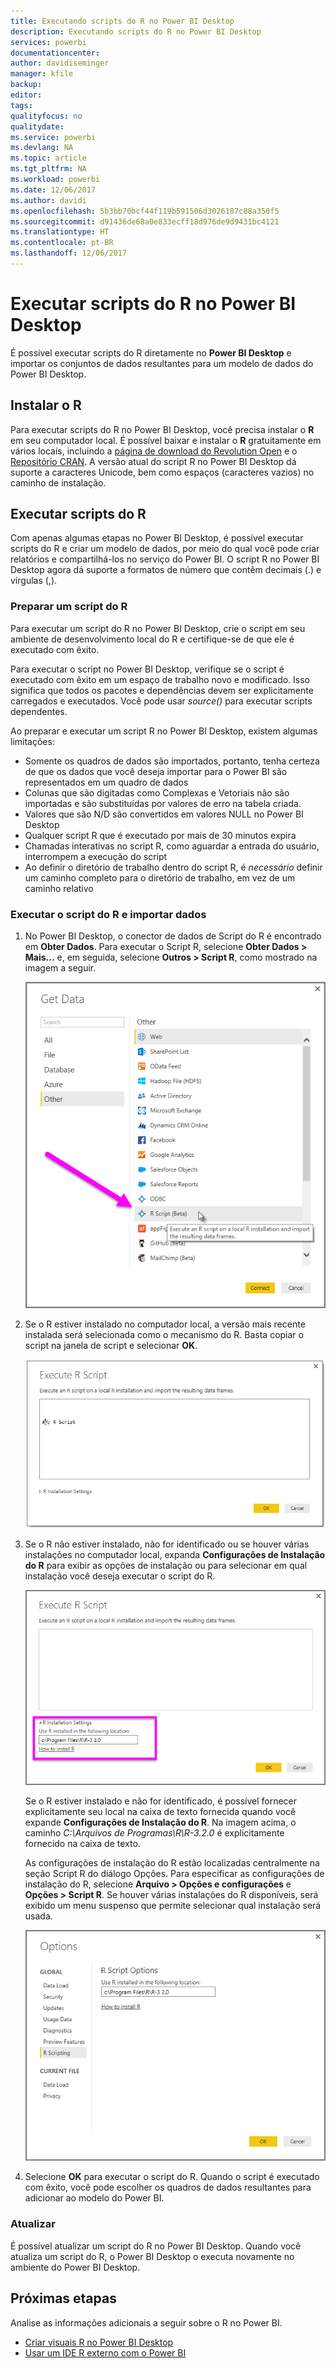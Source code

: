 ```yaml
---
title: Executando scripts do R no Power BI Desktop
description: Executando scripts do R no Power BI Desktop
services: powerbi
documentationcenter: 
author: davidiseminger
manager: kfile
backup: 
editor: 
tags: 
qualityfocus: no
qualitydate: 
ms.service: powerbi
ms.devlang: NA
ms.topic: article
ms.tgt_pltfrm: NA
ms.workload: powerbi
ms.date: 12/06/2017
ms.author: davidi
ms.openlocfilehash: 5b3bb70bcf44f119b591506d3026187c88a350f5
ms.sourcegitcommit: d91436de68a0e833ecff18d976de9d9431bc4121
ms.translationtype: HT
ms.contentlocale: pt-BR
ms.lasthandoff: 12/06/2017
---
```

# <a name="run-r-scripts-in-power-bi-desktop"></a>Executar scripts do R no Power BI Desktop
É possível executar scripts do R diretamente no **Power BI Desktop** e importar os conjuntos de dados resultantes para um modelo de dados do Power BI Desktop.

## <a name="install-r"></a>Instalar o R
Para executar scripts do R no Power BI Desktop, você precisa instalar o **R** em seu computador local. É possível baixar e instalar o **R** gratuitamente em vários locais, incluindo a [página de download do Revolution Open](https://mran.revolutionanalytics.com/download/) e o [Repositório CRAN](https://cran.r-project.org/bin/windows/base/). A versão atual do script R no Power BI Desktop dá suporte a caracteres Unicode, bem como espaços (caracteres vazios) no caminho de instalação.

## <a name="run-r-scripts"></a>Executar scripts do R
Com apenas algumas etapas no Power BI Desktop, é possível executar scripts do R e criar um modelo de dados, por meio do qual você pode criar relatórios e compartilhá-los no serviço do Power BI. O script R no Power BI Desktop agora dá suporte a formatos de número que contêm decimais (.) e vírgulas (,).

### <a name="prepare-an-r-script"></a>Preparar um script do R
Para executar um script do R no Power BI Desktop, crie o script em seu ambiente de desenvolvimento local do R e certifique-se de que ele é executado com êxito.

Para executar o script no Power BI Desktop, verifique se o script é executado com êxito em um espaço de trabalho novo e modificado. Isso significa que todos os pacotes e dependências devem ser explicitamente carregados e executados. Você pode usar *source()* para executar scripts dependentes.

Ao preparar e executar um script R no Power BI Desktop, existem algumas limitações:

* Somente os quadros de dados são importados, portanto, tenha certeza de que os dados que você deseja importar para o Power BI são representados em um quadro de dados
* Colunas que são digitadas como Complexas e Vetoriais não são importadas e são substituídas por valores de erro na tabela criada.
* Valores que são N/D são convertidos em valores NULL no Power BI Desktop
* Qualquer script R que é executado por mais de 30 minutos expira
* Chamadas interativas no script R, como aguardar a entrada do usuário, interrompem a execução do script
* Ao definir o diretório de trabalho dentro do script R, é *necessário* definir um caminho completo para o diretório de trabalho, em vez de um caminho relativo

### <a name="run-your-r-script-and-import-data"></a>Executar o script do R e importar dados
1. No Power BI Desktop, o conector de dados de Script do R é encontrado em **Obter Dados**. Para executar o Script R, selecione **Obter Dados &gt; Mais...** e, em seguida, selecione **Outros &gt; Script R**, como mostrado na imagem a seguir.
   
   ![](media/desktop-r-scripts/r-scripts-1.png)
2. Se o R estiver instalado no computador local, a versão mais recente instalada será selecionada como o mecanismo do R. Basta copiar o script na janela de script e selecionar **OK**.
   
   ![](media/desktop-r-scripts/r-scripts-2.png)
3. Se o R não estiver instalado, não for identificado ou se houver várias instalações no computador local, expanda **Configurações de Instalação do R** para exibir as opções de instalação ou para selecionar em qual instalação você deseja executar o script do R.
   
   ![](media/desktop-r-scripts/r-scripts-3.png)
   
   Se o R estiver instalado e não for identificado, é possível fornecer explicitamente seu local na caixa de texto fornecida quando você expande **Configurações de Instalação do R**. Na imagem acima, o caminho *C:\Arquivos de Programas\R\R-3.2.0* é explicitamente fornecido na caixa de texto.
   
   As configurações de instalação do R estão localizadas centralmente na seção Script R do diálogo Opções. Para especificar as configurações de instalação do R, selecione **Arquivo > Opções e configurações** e **Opções > Script R**. Se houver várias instalações do R disponíveis, será exibido um menu suspenso que permite selecionar qual instalação será usada.
   
   ![](media/desktop-r-scripts/r-scripts-4.png)
4. Selecione **OK** para executar o script do R. Quando o script é executado com êxito, você pode escolher os quadros de dados resultantes para adicionar ao modelo do Power BI.

### <a name="refresh"></a>Atualizar
É possível atualizar um script do R no Power BI Desktop. Quando você atualiza um script do R, o Power BI Desktop o executa novamente no ambiente do Power BI Desktop.

## <a name="next-steps"></a>Próximas etapas
Analise as informações adicionais a seguir sobre o R no Power BI.

* [Criar visuais R no Power BI Desktop](desktop-r-visuals.md)
* [Usar um IDE R externo com o Power BI](desktop-r-ide.md)

